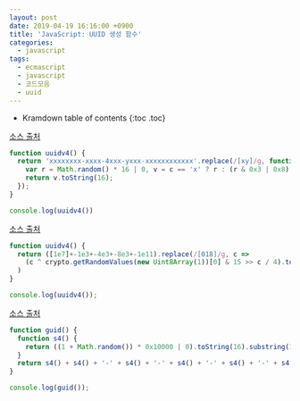 ```yaml
---
layout: post
date: 2019-04-19 16:16:00 +0900
title: 'JavaScript: UUID 생성 함수'
categories:
  - javascript
tags:
  - ecmascript
  - javascript
  - 코드모음
  - uuid
---
```


* Kramdown table of contents
{:toc .toc}

[소스 출처](https://stackoverflow.com/questions/105034/create-guid-uuid-in-javascript)

```js
function uuidv4() {
  return 'xxxxxxxx-xxxx-4xxx-yxxx-xxxxxxxxxxxx'.replace(/[xy]/g, function(c) {
    var r = Math.random() * 16 | 0, v = c == 'x' ? r : (r & 0x3 | 0x8);
    return v.toString(16);
  });
}

console.log(uuidv4())
```

[소스 출처](https://stackoverflow.com/questions/105034/create-guid-uuid-in-javascript)

```js
function uuidv4() {
  return ([1e7]+-1e3+-4e3+-8e3+-1e11).replace(/[018]/g, c =>
    (c ^ crypto.getRandomValues(new Uint8Array(1))[0] & 15 >> c / 4).toString(16)
  )
}

console.log(uuidv4());
```

[소스 출처](/https://zetawiki.com/wiki/%EC%9E%90%EB%B0%94%EC%8A%A4%ED%81%AC%EB%A6%BD%ED%8A%B8_UUID_%EC%83%9D%EC%84%B1)

```js
function guid() {
  function s4() {
    return ((1 + Math.random()) * 0x10000 | 0).toString(16).substring(1);
  }
  return s4() + s4() + '-' + s4() + '-' + s4() + '-' + s4() + '-' + s4() + s4() + s4();
}

console.log(guid());
```
